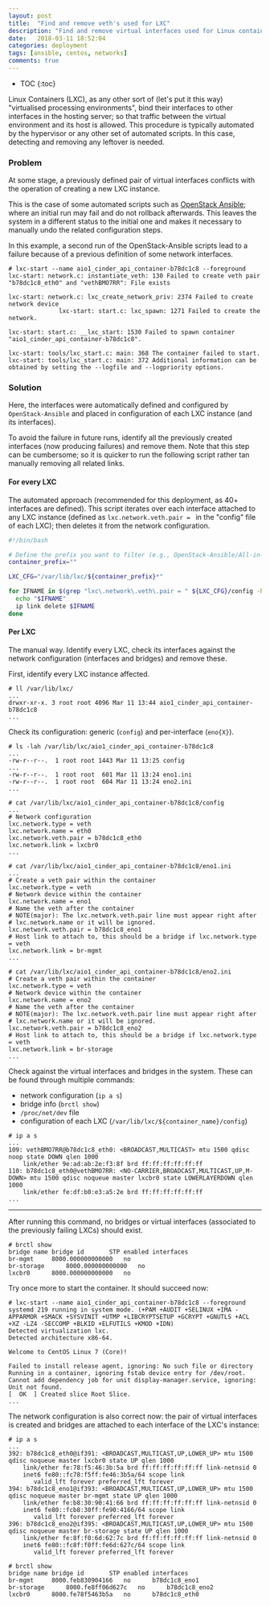 ```yaml
---
layout: post
title:  "Find and remove veth's used for LXC"
description: "Find and remove virtual interfaces used for Linux containers"
date:   2018-03-11 18:52:04
categories: deployment
tags: [ansible, centos, networks]
comments: true
---
```


* TOC
{:toc}

Linux Containers (LXC), as any other sort of (let's put it this way) "virtualised processing environments", bind their interfaces to other interfaces in the hosting server; so that traffic between the virtual environment and its host is allowed. This procedure is typically automated by the hypervisor or any other set of automated scripts. In this case, detecting and removing any leftover is needed.

<!--more-->

### Problem

At some stage, a previously defined pair of virtual interfaces conflicts with the operation of creating a new LXC instance.

This is the case of some automated scripts such as [OpenStack Ansible](https://github.com/openstack/openstack-ansible); where an initial run may fail and do not rollback afterwards. This leaves the system in a different status to the initial one and makes it necessary to manually undo the related configuration steps.

In this example, a second run of the OpenStack-Ansible scripts lead to a failure because of a previous definition of some network interfaces.

```
# lxc-start --name aio1_cinder_api_container-b78dc1c8 --foreground
lxc-start: network.c: instantiate_veth: 130 Failed to create veth pair "b78dc1c8_eth0" and "vethBMO7RR": File exists
                                                                                                                    lxc-start: network.c: lxc_create_network_priv: 2374 Failed to create network device
              lxc-start: start.c: lxc_spawn: 1271 Failed to create the network.
                                                                               lxc-start: start.c: __lxc_start: 1530 Failed to spawn container "aio1_cinder_api_container-b78dc1c8".
                                                                                                                                                                                    lxc-start: tools/lxc_start.c: main: 368 The container failed to start.
lxc-start: tools/lxc_start.c: main: 372 Additional information can be obtained by setting the --logfile and --logpriority options.
```

### Solution

Here, the interfaces were automatically defined and configured by `OpenStack-Ansible` and placed in configuration of each LXC instance (and its interfaces).

To avoid the failure in future runs, identify all the previously created interfaces (now producing failures) and remove them.
Note that this step can be cumbersome; so it is quicker to run the following script rather tan manually removing all related links.

#### For every LXC

The automated approach (recommended for this deployment, as 40+ interfaces are defined). This script iterates over each interface attached to any LXC instance (defined as `lxc.network.veth.pair = ` in the "config" file of each LXC); then deletes it from the network configuration.

```bash
#!/bin/bash

# Define the prefix you want to filter (e.g., OpenStack-Ansible/All-in-One uses "aio" as a prefix for every of its LXCs)
container_prefix=""

LXC_CFG="/var/lib/lxc/${container_prefix}*"

for IFNAME in $(grep "lxc\.network\.veth\.pair = " ${LXC_CFG}/config -R | awk 'match($0, /b(:?.*):lxc\.network\.veth\.pair = (.*)/) {print $3}'); do
  echo "$IFNAME"
  ip link delete $IFNAME
done
```

#### Per LXC

The manual way. Identify every LXC, check its interfaces against the network configuration (interfaces and bridges) and remove these.

First, identify every LXC instance affected.

```
# ll /var/lib/lxc/
...
drwxr-xr-x. 3 root root 4096 Mar 11 13:44 aio1_cinder_api_container-b78dc1c8
...
```

Check its configuration: generic (`config`) and per-interface (`eno{X}`).

```
# ls -lah /var/lib/lxc/aio1_cinder_api_container-b78dc1c8
...
-rw-r--r--.  1 root root 1443 Mar 11 13:25 config
...
-rw-r--r--.  1 root root  601 Mar 11 13:24 eno1.ini
-rw-r--r--.  1 root root  604 Mar 11 13:24 eno2.ini
...

# cat /var/lib/lxc/aio1_cinder_api_container-b78dc1c8/config
...
# Network configuration
lxc.network.type = veth
lxc.network.name = eth0
lxc.network.veth.pair = b78dc1c8_eth0
lxc.network.link = lxcbr0
...

# cat /var/lib/lxc/aio1_cinder_api_container-b78dc1c8/eno1.ini 
...
# Create a veth pair within the container
lxc.network.type = veth
# Network device within the container
lxc.network.name = eno1
# Name the veth after the container
# NOTE(major): The lxc.network.veth.pair line must appear right after
# lxc.network.name or it will be ignored.
lxc.network.veth.pair = b78dc1c8_eno1
# Host link to attach to, this should be a bridge if lxc.network.type = veth
lxc.network.link = br-mgmt
...

# cat /var/lib/lxc/aio1_cinder_api_container-b78dc1c8/eno2.ini 
# Create a veth pair within the container
lxc.network.type = veth
# Network device within the container
lxc.network.name = eno2
# Name the veth after the container
# NOTE(major): The lxc.network.veth.pair line must appear right after
# lxc.network.name or it will be ignored.
lxc.network.veth.pair = b78dc1c8_eno2
# Host link to attach to, this should be a bridge if lxc.network.type = veth
lxc.network.link = br-storage
...
```

Check against the virtual interfaces and bridges in the system. These can be found through multiple commands:

* network configuration (`ip a s`)
* bridge info (`brctl show`)
* `/proc/net/dev` file
* configuration of each LXC (`/var/lib/lxc/${container_name}/config`)

```
# ip a s
...
109: vethBMO7RR@b78dc1c8_eth0: <BROADCAST,MULTICAST> mtu 1500 qdisc noop state DOWN qlen 1000
    link/ether 9e:ad:ab:2e:f3:8f brd ff:ff:ff:ff:ff:ff
110: b78dc1c8_eth0@vethBMO7RR: <NO-CARRIER,BROADCAST,MULTICAST,UP,M-DOWN> mtu 1500 qdisc noqueue master lxcbr0 state LOWERLAYERDOWN qlen 1000
    link/ether fe:df:b0:e3:a5:2e brd ff:ff:ff:ff:ff:ff
...
```

---

After running this command, no bridges or virtual interfaces (associated to the previously failing LXCs) should exist.

```
# brctl show
bridge name	bridge id		STP enabled	interfaces
br-mgmt		8000.000000000000	no		
br-storage		8000.000000000000	no		
lxcbr0		8000.000000000000	no
```

Try once more to start the container. It should succeed now:

```
# lxc-start --name aio1_cinder_api_container-b78dc1c8 --foreground
systemd 219 running in system mode. (+PAM +AUDIT +SELINUX +IMA -APPARMOR +SMACK +SYSVINIT +UTMP +LIBCRYPTSETUP +GCRYPT +GNUTLS +ACL +XZ -LZ4 -SECCOMP +BLKID +ELFUTILS +KMOD +IDN)
Detected virtualization lxc.
Detected architecture x86-64.

Welcome to CentOS Linux 7 (Core)!

Failed to install release agent, ignoring: No such file or directory
Running in a container, ignoring fstab device entry for /dev/root.
Cannot add dependency job for unit display-manager.service, ignoring: Unit not found.
[  OK  ] Created slice Root Slice.
...
```

The network configuration is also correct now: the pair of virtual interfaces is created and bridges are attached to each interface of the LXC's instance:

```
# ip a s
...
392: b78dc1c8_eth0@if391: <BROADCAST,MULTICAST,UP,LOWER_UP> mtu 1500 qdisc noqueue master lxcbr0 state UP qlen 1000
    link/ether fe:78:f5:46:3b:5a brd ff:ff:ff:ff:ff:ff link-netnsid 0
    inet6 fe80::fc78:f5ff:fe46:3b5a/64 scope link 
       valid_lft forever preferred_lft forever
394: b78dc1c8_eno1@if393: <BROADCAST,MULTICAST,UP,LOWER_UP> mtu 1500 qdisc noqueue master br-mgmt state UP qlen 1000
    link/ether fe:b8:30:90:41:66 brd ff:ff:ff:ff:ff:ff link-netnsid 0
    inet6 fe80::fcb8:30ff:fe90:4166/64 scope link 
       valid_lft forever preferred_lft forever
396: b78dc1c8_eno2@if395: <BROADCAST,MULTICAST,UP,LOWER_UP> mtu 1500 qdisc noqueue master br-storage state UP qlen 1000
    link/ether fe:8f:f0:6d:62:7c brd ff:ff:ff:ff:ff:ff link-netnsid 0
    inet6 fe80::fc8f:f0ff:fe6d:627c/64 scope link 
       valid_lft forever preferred_lft forever

# brctl show
bridge name	bridge id		STP enabled	interfaces
br-mgmt		8000.feb830904166	no		b78dc1c8_eno1
br-storage		8000.fe8ff06d627c	no		b78dc1c8_eno2
lxcbr0		8000.fe78f5463b5a	no		b78dc1c8_eth0
```
